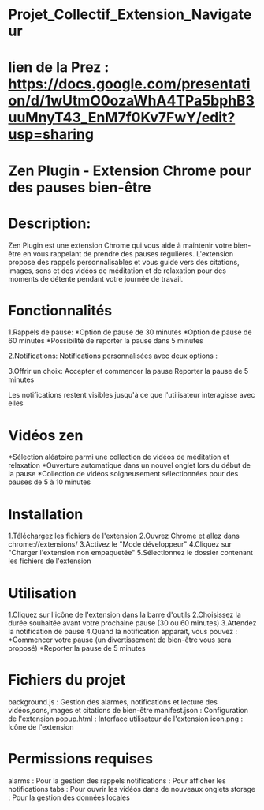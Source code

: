 # Projet_Collectif_Extension_Navigateur
# lien de la Prez : https://docs.google.com/presentation/d/1wUtmO0ozaWhA4TPa5bphB3uuMnyT43_EnM7f0Kv7FwY/edit?usp=sharing
# Zen Plugin - Extension Chrome pour des pauses bien-être

# Description:
Zen Plugin est une extension Chrome qui vous aide à maintenir votre bien-être en vous rappelant de prendre des pauses régulières. L'extension propose des rappels personnalisables et vous guide vers des citations, images, sons et des vidéos de méditation et de relaxation pour des moments de détente pendant votre journée de travail.

# Fonctionnalités
1.Rappels de pause:
    *Option de pause de 30 minutes
    *Option de pause de 60 minutes
    *Possibilité de reporter la pause dans 5 minutes

2.Notifications:
Notifications personnalisées avec deux options :

3.Offrir un choix:
Accepter et commencer la pause
Reporter la pause de 5 minutes


Les notifications restent visibles jusqu'à ce que l'utilisateur interagisse avec elles

# Vidéos zen
*Sélection aléatoire parmi une collection de vidéos de méditation et relaxation
*Ouverture automatique dans un nouvel onglet lors du début de la pause
*Collection de vidéos soigneusement sélectionnées pour des pauses de 5 à 10 minutes

# Installation

1.Téléchargez les fichiers de l'extension
2.Ouvrez Chrome et allez dans chrome://extensions/
3.Activez le "Mode développeur"
4.Cliquez sur "Charger l'extension non empaquetée"
5.Sélectionnez le dossier contenant les fichiers de l'extension

# Utilisation

1.Cliquez sur l'icône de l'extension dans la barre d'outils
2.Choisissez la durée souhaitée avant votre prochaine pause (30 ou 60 minutes)
3.Attendez la notification de pause
4.Quand la notification apparaît, vous pouvez :
    *Commencer votre pause (un divertissement de bien-être vous sera proposé)
    *Reporter la pause de 5 minutes



# Fichiers du projet

background.js : Gestion des alarmes, notifications et lecture des vidéos,sons,images et citations de bien-être
manifest.json : Configuration de l'extension
popup.html : Interface utilisateur de l'extension
icon.png : Icône de l'extension

# Permissions requises

alarms : Pour la gestion des rappels
notifications : Pour afficher les notifications
tabs : Pour ouvrir les vidéos dans de nouveaux onglets
storage : Pour la gestion des données locales
